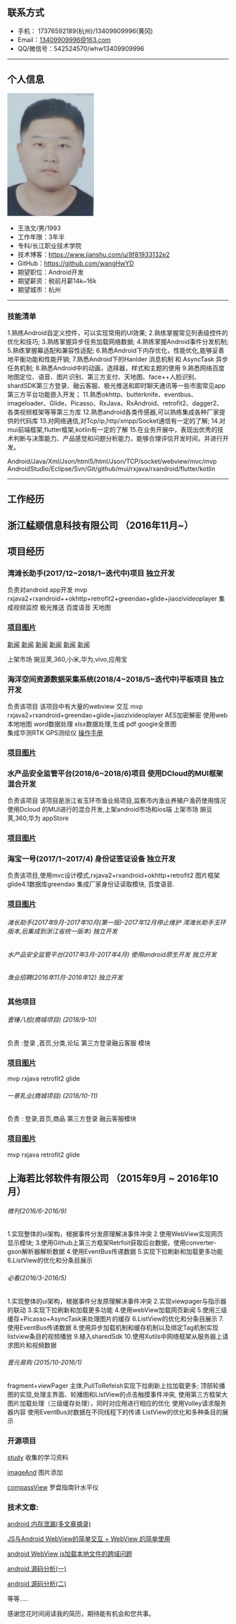 
## 联系方式

- 手机： 17376592189(杭州)/13409909996(黄冈)
- Email：13409909996@163.com
- QQ/微信号：542524570/whw13409909996

---

## 个人信息

![](https://github.com/wangHwYD/resume/blob/master/images/20181009143422.png)	


- 王浩文/男/1993   						      	
- 工作年限：3年半
- 专科/长江职业技术学院
- 技术博客：https://www.jianshu.com/u/8f81933132e2
- GitHub：https://github.com/wangHwYD
- 期望职位：Android开发
- 期望薪资：税前月薪14k~16k
- 期望城市：杭州

---

### 技能清单
1.熟练Android自定义控件，可以实现常用的UI效果; 
2.熟练掌握常见列表级控件的优化和技巧; 
3.熟练掌握异步任务加载网络数据; 
4.熟练掌握Android事件分发机制; 
5.熟练掌握幕适配和兼容性适配; 
6.熟悉Android下内存优化，性能优化,能够妥善地平衡功能和性能开销; 
7.熟悉Android下的Hanlder 消息机制 和 AsyncTask 异步任务机制; 
8.熟悉Android中的动画，选择器，样式和主题的使用 
9.熟悉网络百度地图定位、语音、图片识别、第三方支付、天地图、face++人脸识别、shardSDK第三方登录、融云客服、极光推送和即时聊天通讯等一些市面常见app第三方平台功能嵌入开发； 
11.熟悉okhttp、butterknife、eventbus、imageloader、Glide、Picasso、RxJava、RxAndroid、retrofit2、dagger2、各类视频框架等等第三方库 
12.熟悉android各类传感器,可以熟练集成各种厂家提供的代码库 
13.对网络通信,对Tcp/ip,http/xmpp/Socket通信有一定的了解; 
14.对mui前端框架,flutter框架,kotlin有一定的了解 
15.在业务开展中，表现出优秀的技术判断与决策能力、产品感觉和问题分析能力，能够合理评估开发时间，并进行开发。 

Android/Java/Xml/Json/html5/html/Json/TCP/socket/webview/mvc/mvp 
AndroidStudio/Eclipse/Svn/Git/github/mui/rxjava/rxandroid/flutter/kotlin 

---
## 工作经历


## 浙江艋顺信息科技有限公司 （2016年11月~）
## 项目经历
### 湾滩长助手(2017/12~2018/1~迭代中)项目  独立开发
负责对android app开发
mvp rxjava2+rxandroid++okhttp+retrofit2+greendao+glide+jiaozivideoplayer
集成视频监控 极光推送 百度语音 天地图

### [项目图片](https://github.com/wangHwYD/resume/blob/master/images/%E6%B9%BE%E6%BB%A9%E9%95%BF%E5%8A%A9%E6%89%8B/tz.md)

[新闻](https://mp.weixin.qq.com/s/JVOgF9ulvyV0hTBeHJHsqw)
[新闻](https://mp.weixin.qq.com/s/JVOgF9ulvyV0hTBeHJHsqw)
[新闻](https://mp.weixin.qq.com/s/r1eBDb0OV2GPYpNsDLPOzw)
[新闻](https://mp.weixin.qq.com/s/pvcsHvpKOLUQfxRLhN4z8Q)
[新闻](https://mp.weixin.qq.com/s/ZEoFJFSGuL6qpu7xTLksQw)
[新闻](https://mp.weixin.qq.com/s/-JUnWR5NuU-MLJa5g6oKIw)

上架市场 豌豆荚,360,小米,华为,vivo,应用宝


### 海洋空间资源数据采集系统(2018/4~2018/5~迭代中)平板项目 独立开发
负责该项目 该项目中有大量的webview 交互
mvp rxjava2+rxandroid+greendao+glide+jiaozivideoplayer
AES加密解密 使用web本地地图 word数据处理 xlsx数据处理,生成 pdf google全景图  
集成华测RTK GPS测绘仪
[操作手册](http://note.youdao.com/noteshare?id=4083b59745b4db1a1a5c4e46c76a1471)
### [项目图片](https://github.com/wangHwYD/resume/blob/master/images/%E6%B5%B7%E6%B4%8B%E7%A9%BA%E9%97%B4%E8%B5%84%E6%BA%90%E6%95%B0%E6%8D%AE%E9%87%87%E9%9B%86%E7%B3%BB%E7%BB%9F/hy.md)

### 水产品安全监管平台(2018/6~2018/6)项目  使用DCloud的MUI框架混合开发
负责该项目 该项目是浙江省玉环市渔业局项目,监察市内渔业养殖户渔药使用情况
使用Dcloud 的MUI进行的混合开发,上架android市场和ios端
上架市场 豌豆荚,360,华为 appStore
### [项目图片](https://github.com/wangHwYD/resume/blob/master/images/%E6%B0%B4%E4%BA%A7%E5%93%81%E5%AE%89%E5%85%A8%E7%9B%91%E7%AE%A1%E5%B9%B3%E5%8F%B0/scp.md)

### 海宝一号(2017/1~2017/4) 身份证签证设备 独立开发

负责该项目,使用mvc设计模式,rxjava2+rxandroid+okhttp+retrofit2
图片框架 glide4.1数据库greendao 集成厂家身份证读取模块, 百度语音.

### [项目图片](https://github.com/wangHwYD/resume/blob/master/images/%E6%B5%B7%E5%AE%9D%E4%B8%80%E5%8F%B7/hb.md)

###### 滩长助手(2017年9月-2017年10月(第一版)-2017年12月停止维护 湾滩长助手玉环版本,后集成到浙江省统一版本) 独立开发
###### 水产品安全监管平台(2017年3月-2017年4月) 使用android原生开发 独立开发
###### 渔业招聘(2016年11月-2016年12) 独立开发

### 其他项目
###### 壹锤八拾(商城项目) (2018/9-10)
负责 :登录 ,首页,分类,论坛 第三方登录融云客服  模块
### [项目图片](https://github.com/wangHwYD/resume/blob/master/images/%E4%B8%80%E9%94%A480/80.md)
mvp rxjava retrofit2  glide 
###### 一景乳业(商城项目)  (2018/10-11)
负责 : 登录,首页,商品  第三方登录 融云客服模块
### [项目图片](https://github.com/wangHwYD/resume/blob/master/images/%E4%B8%80%E6%99%AF%E4%B9%B3%E4%B8%9A/yj.md)
mvp rxjava retrofit2  glide 


## 上海若比邻软件有限公司 （2015年9月 ~ 2016年10月）
###### 微刊(2016/6-2016/9)
1.实现整体的ui架构，根据事件分发原理解决事件冲突
2.使用WebView实现网页显示模块;
3.使用Github上第三方框架Retrfoit获取后台数据，使用converter-gson解析器解析数据
4.使用EventBus传递数据
5.实现下拉刷新和加载更多功能
6.ListView的优化和分条目展示

###### 必看(2016/3-2016/5)
1.实现整体的ui架构，根据事件分发原理解决事件冲突
2.实现viewpager与指示器的联动
3.实现下拉刷新和加载更多功能 
4.使用webView加载网页新闻
5.使用三级缓存+Picasso+AsyncTask来处理图片的缓存
6.ListView的优化和分条目展示
7.使用EventBus传递数据
8.使用异步加载机制和缓存机制以及绑定Tag机制实现listview条目的视频播放
9.植入sharedSdk 
10.使用Xutils中网络框架从服务器上请求图片和视频数据

###### 壹元易购 (2015/10-2016/1)
fragment+viewPager 主体,PullToRefeish实现下拉刷新上拉加载更多;
顶部轮播图的实现,处理主界面、轮播图和ListView的点击触摸事件冲突,
使用第三方框架大图片加载处理（三级缓存处理），同时对应用进行相应的优化
使用Volley请求服务器内容
使用EventBus对数据在不同线程下的传递
ListView的优化和多种条目的展示

### 开源项目
[study](https://github.com/wangHwYD/study) 收集的学习资料

[imageAnd](https://github.com/wangHwYD/ImageAddView) 图片添加  

[compassView](https://github.com/wangHwYD/Compass) 罗盘指南针水平仪
### 技术文章:
[android 内存泄漏(多文章摘录)](https://www.jianshu.com/p/0fa751127d5e)

[JS与Android WebView的简单交互 + WebView 的简单使用](https://www.jianshu.com/p/befc6f77434e)

[android WebView js加载本地文件的跨域问题](https://www.jianshu.com/p/0370d166c72f)	

[android 源码分析(一)](https://www.jianshu.com/p/5d741a16d5ff)

[android 源码分析(二)](https://www.jianshu.com/p/714197a2fd49)

等等.....




感谢您花时间阅读我的简历，期待能有机会和您共事。
